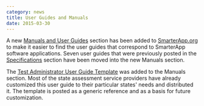 ```yaml
---
category: news
title: User Guides and Manuals
date: 2015-03-30
---
```

A new [Manuals and User Guides](http://www.smarterapp.org/manuals.html) section has been added to [SmarterApp.org](http://www.smarterapp.org) to make it easier to find the user guides that correspond to SmarterApp software applications. Seven user guides that were previously posted in the [Specifications](http://www.smarterapp.org/specifications.html) section have been moved into the new Manuals section.

The [Test Administrator User Guide Template](http://www.smarterapp.org/manuals/TestAdministrator-UserGuide-Template.html) was added to the Manuals section. Most of the state assessment service providers have already customized this user guide to their particular states' needs and distributed it. The template is posted as a generic reference and as a basis for future customization.
